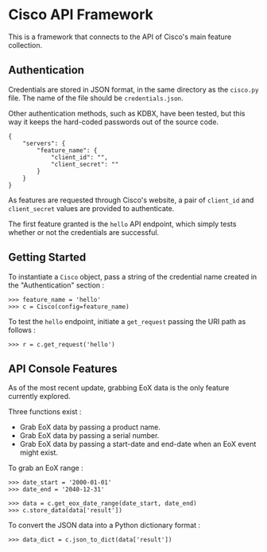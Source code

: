 # Cisco API Framework

This is a framework that connects to the API of Cisco's main feature collection.

## Authentication

Credentials are stored in JSON format, in the same directory as the `cisco.py` file. The name of the file should be `credentials.json`.

Other authentication methods, such as KDBX, have been tested, but this way it keeps the hard-coded passwords out of the source code.

```
{
    "servers": {
        "feature_name": {
            "client_id": "",
            "client_secret": ""
        }
    }
}
```

As features are requested through Cisco's website, a pair of `client_id` and `client_secret` values are provided to authenticate.

The first feature granted is the `hello` API endpoint, which simply tests whether or not the credentials are successful.

## Getting Started

To instantiate a `Cisco` object, pass a string of the credential name created in the "Authentication" section :

```
>>> feature_name = 'hello'
>>> c = Cisco(config=feature_name)
```

To test the `hello` endpoint, initiate a `get_request` passing the URI path as follows :

```
>>> r = c.get_request('hello')
```

## API Console Features

As of the most recent update, grabbing EoX data is the only feature currently explored.

Three functions exist :
- Grab EoX data by passing a product name.
- Grab EoX data by passing a serial number.
- Grab EoX data by passing a start-date and end-date when an EoX event might exist.

To grab an EoX range :

```
>>> date_start = '2000-01-01'
>>> date_end = '2040-12-31'

>>> data = c.get_eox_date_range(date_start, date_end)
>>> c.store_data(data['result'])
```

To convert the JSON data into a Python dictionary format :

```
>>> data_dict = c.json_to_dict(data['result'])
```